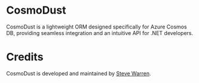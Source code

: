# CosmoDust

CosmoDust is a lightweight ORM designed specifically for Azure Cosmos DB, providing seamless integration and an intuitive API for .NET developers.

# Credits

CosmoDust is developed and maintained by [Steve Warren](https://github.com/steve-warren).